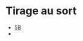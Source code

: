 # Tirage au sort

- [5B](https://apps.profcollet.fr/classe/tirage-texte/?p=6328529796b59&t=5eyiu0tqr2)
- 